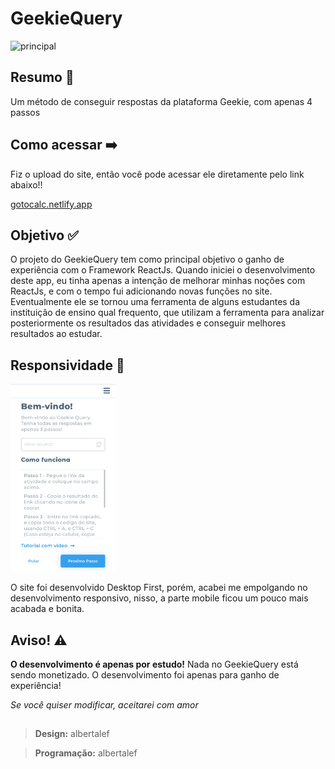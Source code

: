 <h1><b>GeekieQuery</b></h1>

![principal](https://github.com/albertalef/calculadora/blob/master/img/principal.png?raw=true)

<h2> Resumo 📄 </h2>
Um método de conseguir respostas da plataforma Geekie, com apenas 4 passos
<h2> Como acessar ➡️</h2>

Fiz o upload do site, então você pode acessar ele diretamente pelo link abaixo!!

[gotocalc.netlify.app](https://geekiequery.netlify.app/)

<h2> Objetivo ✅ </h2>

O projeto do GeekieQuery tem como principal objetivo o ganho de experiência com o Framework ReactJs. Quando iniciei o desenvolvimento deste app, eu tinha apenas a intenção de melhorar minhas noções com ReactJs, e com o tempo fui adicionando novas funções no site. Eventualmente ele se tornou uma ferramenta de alguns estudantes da instituição de ensino qual frequento, que utilizam a ferramenta para analizar posteriormente os resultados das atividades e conseguir melhores resultados ao estudar.

<h2> Responsividade 📱 </h2>

<img src="https://github.com/albertalef/geekieQuery/blob/master/img/responsivo.gif?raw=true" height="300">

O site foi desenvolvido Desktop First, porém, acabei me empolgando no desenvolvimento responsivo, nisso, a parte mobile ficou um pouco mais acabada e bonita.

<h2> Aviso! ⚠️ </h2>

<b>O desenvolvimento é apenas por estudo!</b>
Nada no GeekieQuery está sendo monetizado. O desenvolvimento foi apenas para ganho de experiência!



_Se você quiser modificar, aceitarei com amor_

<h2></h2>

>**Design:** albertalef

>**Programação:** albertalef


